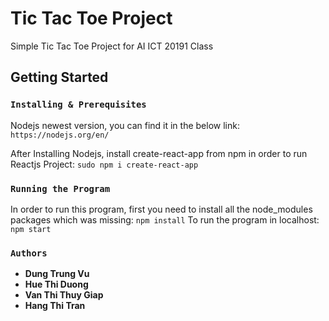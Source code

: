 # Tic Tac Toe Project
Simple Tic Tac Toe Project for AI ICT 20191 Class 
## Getting Started
### `Installing & Prerequisites`
Nodejs newest version, you can find it in the below link:
``` https://nodejs.org/en/ ```

After Installing Nodejs, install create-react-app from npm in order to run Reactjs Project:
``` sudo npm i create-react-app ```
### `Running the Program`
In order to run this program, first you need to install all the node_modules packages which was missing:
``` npm install ```
To run the program in localhost:
``` npm start ```
### `Authors`
* **Dung Trung Vu**
* **Hue Thi Duong**
* **Van Thi Thuy Giap**
* **Hang Thi Tran**
